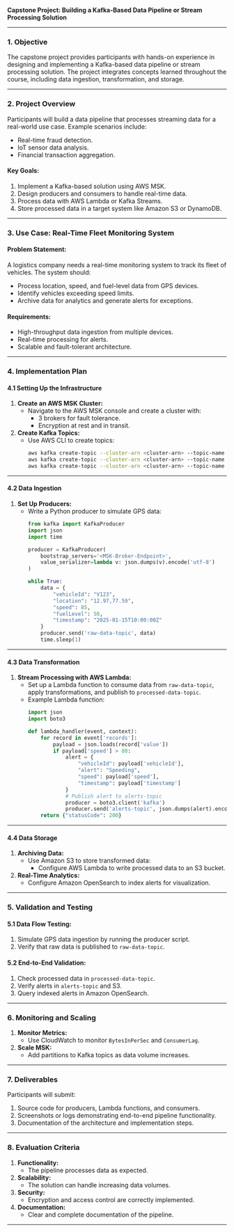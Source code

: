 **Capstone Project: Building a Kafka-Based Data Pipeline or Stream Processing Solution**

---

### **1. Objective**
The capstone project provides participants with hands-on experience in designing and implementing a Kafka-based data pipeline or stream processing solution. The project integrates concepts learned throughout the course, including data ingestion, transformation, and storage.

---

### **2. Project Overview**
Participants will build a data pipeline that processes streaming data for a real-world use case. Example scenarios include:
- Real-time fraud detection.
- IoT sensor data analysis.
- Financial transaction aggregation.

#### **Key Goals:**
1. Implement a Kafka-based solution using AWS MSK.
2. Design producers and consumers to handle real-time data.
3. Process data with AWS Lambda or Kafka Streams.
4. Store processed data in a target system like Amazon S3 or DynamoDB.

---

### **3. Use Case: Real-Time Fleet Monitoring System**

#### **Problem Statement:**
A logistics company needs a real-time monitoring system to track its fleet of vehicles. The system should:
- Process location, speed, and fuel-level data from GPS devices.
- Identify vehicles exceeding speed limits.
- Archive data for analytics and generate alerts for exceptions.

#### **Requirements:**
- High-throughput data ingestion from multiple devices.
- Real-time processing for alerts.
- Scalable and fault-tolerant architecture.

---

### **4. Implementation Plan**

#### **4.1 Setting Up the Infrastructure**
1. **Create an AWS MSK Cluster:**
   - Navigate to the AWS MSK console and create a cluster with:
     - 3 brokers for fault tolerance.
     - Encryption at rest and in transit.
2. **Create Kafka Topics:**
   - Use AWS CLI to create topics:
     ```bash
     aws kafka create-topic --cluster-arn <cluster-arn> --topic-name raw-data-topic --partitions 3 --replication-factor 3
     aws kafka create-topic --cluster-arn <cluster-arn> --topic-name processed-data-topic --partitions 3 --replication-factor 3
     aws kafka create-topic --cluster-arn <cluster-arn> --topic-name alerts-topic --partitions 3 --replication-factor 3
     ```

---

#### **4.2 Data Ingestion**
1. **Set Up Producers:**
   - Write a Python producer to simulate GPS data:
     ```python
     from kafka import KafkaProducer
     import json
     import time

     producer = KafkaProducer(
         bootstrap_servers='<MSK-Broker-Endpoint>',
         value_serializer=lambda v: json.dumps(v).encode('utf-8')
     )

     while True:
         data = {
             "vehicleId": "V123",
             "location": "12.97,77.59",
             "speed": 85,
             "fuelLevel": 50,
             "timestamp": "2025-01-15T10:00:00Z"
         }
         producer.send('raw-data-topic', data)
         time.sleep(1)
     ```

---

#### **4.3 Data Transformation**

1. **Stream Processing with AWS Lambda:**
   - Set up a Lambda function to consume data from `raw-data-topic`, apply transformations, and publish to `processed-data-topic`.
   - Example Lambda function:
     ```python
     import json
     import boto3

     def lambda_handler(event, context):
         for record in event['records']:
             payload = json.loads(record['value'])
             if payload['speed'] > 80:
                 alert = {
                     "vehicleId": payload['vehicleId'],
                     "alert": "Speeding",
                     "speed": payload['speed'],
                     "timestamp": payload['timestamp']
                 }
                 # Publish alert to alerts-topic
                 producer = boto3.client('kafka')
                 producer.send('alerts-topic', json.dumps(alert).encode('utf-8'))
         return {"statusCode": 200}
     ```

---

#### **4.4 Data Storage**
1. **Archiving Data:**
   - Use Amazon S3 to store transformed data:
     - Configure AWS Lambda to write processed data to an S3 bucket.
2. **Real-Time Analytics:**
   - Configure Amazon OpenSearch to index alerts for visualization.

---

### **5. Validation and Testing**

#### **5.1 Data Flow Testing:**
1. Simulate GPS data ingestion by running the producer script.
2. Verify that raw data is published to `raw-data-topic`.

#### **5.2 End-to-End Validation:**
1. Check processed data in `processed-data-topic`.
2. Verify alerts in `alerts-topic` and S3.
3. Query indexed alerts in Amazon OpenSearch.

---

### **6. Monitoring and Scaling**

1. **Monitor Metrics:**
   - Use CloudWatch to monitor `BytesInPerSec` and `ConsumerLag`.
2. **Scale MSK:**
   - Add partitions to Kafka topics as data volume increases.

---

### **7. Deliverables**
Participants will submit:
1. Source code for producers, Lambda functions, and consumers.
2. Screenshots or logs demonstrating end-to-end pipeline functionality.
3. Documentation of the architecture and implementation steps.

---

### **8. Evaluation Criteria**
1. **Functionality:**
   - The pipeline processes data as expected.
2. **Scalability:**
   - The solution can handle increasing data volumes.
3. **Security:**
   - Encryption and access control are correctly implemented.
4. **Documentation:**
   - Clear and complete documentation of the pipeline.

---
